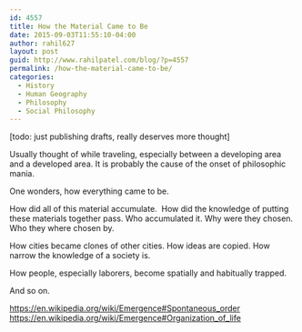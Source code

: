 ```yaml
---
id: 4557
title: How the Material Came to Be
date: 2015-09-03T11:55:10-04:00
author: rahil627
layout: post
guid: http://www.rahilpatel.com/blog/?p=4557
permalink: /how-the-material-came-to-be/
categories:
  - History
  - Human Geography
  - Philosophy
  - Social Philosophy
---
```

[todo: just publishing drafts, really deserves more thought]

Usually thought of while traveling, especially between a developing area and a developed area. It is probably the cause of the onset of philosophic mania.

One wonders, how everything came to be.

How did all of this material accumulate.  How did the knowledge of putting these materials together pass. Who accumulated it. Why were they chosen. Who they where chosen by.

How cities became clones of other cities. How ideas are copied. How narrow the knowledge of a society is.

How people, especially laborers, become spatially and habitually trapped.

And so on.

https://en.wikipedia.org/wiki/Emergence#Spontaneous_order
https://en.wikipedia.org/wiki/Emergence#Organization_of_life
